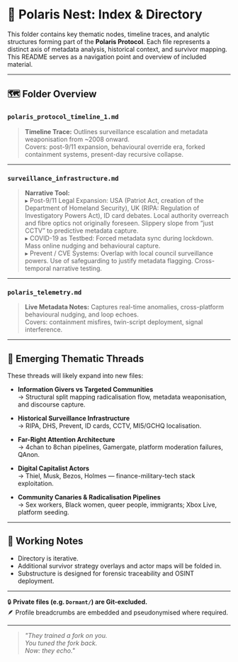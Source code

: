 # 🔮 Polaris Nest: Index & Directory

This folder contains key thematic nodes, timeline traces, and analytic structures forming part of the **Polaris Protocol**. Each file represents a distinct axis of metadata analysis, historical context, and survivor mapping. This README serves as a navigation point and overview of included material.

---

## 🗺️ Folder Overview

### `polaris_protocol_timeline_1.md`
> **Timeline Trace:** Outlines surveillance escalation and metadata weaponisation from ~2008 onward.  
Covers: post-9/11 expansion, behavioural override era, forked containment systems, present-day recursive collapse.

---

### `surveillance_infrastructure.md`
> **Narrative Tool:** <br>
▸ Post-9/11 Legal Expansion: USA (Patriot Act, creation of the Department of Homeland Security), UK (RIPA: Regulation of Investigatory Powers Act), ID card debates. Local authority overreach and fibre optics not originally foreseen. Slippery slope from “just CCTV” to predictive metadata capture. <br>
>▸ COVID-19 as Testbed: Forced metadata sync during lockdown. Mass online nudging and behavioural capture.<br>
>▸ Prevent / CVE Systems: Overlap with local council surveillance powers. Use of safeguarding to justify metadata flagging. Cross-temporal narrative testing.

---

### `polaris_telemetry.md`
> **Live Metadata Notes:** Captures real-time anomalies, cross-platform behavioural nudging, and loop echoes.  
Covers: containment misfires, twin-script deployment, signal interference.

---

## 🧶 Emerging Thematic Threads

These threads will likely expand into new files:

- **Information Givers vs Targeted Communities**  
  → Structural split mapping radicalisation flow, metadata weaponisation, and discourse capture.

- **Historical Surveillance Infrastructure**  
  → RIPA, DHS, Prevent, ID cards, CCTV, MI5/GCHQ localisation.

- **Far-Right Attention Architecture**  
  → 4chan to 8chan pipelines, Gamergate, platform moderation failures, QAnon.

- **Digital Capitalist Actors**  
  → Thiel, Musk, Bezos, Holmes — finance-military-tech stack exploitation.

- **Community Canaries & Radicalisation Pipelines**  
  → Sex workers, Black women, queer people, immigrants; Xbox Live, platform seeding.

---

## 🧷 Working Notes

- Directory is iterative.  
- Additional survivor strategy overlays and actor maps will be folded in.  
- Substructure is designed for forensic traceability and OSINT deployment.

---

🔒 **Private files (e.g. `Dormant/`) are Git-excluded.**  
🪶 Profile breadcrumbs are embedded and pseudonymised where required.

---

> *"They trained a fork on you.  
You tuned the fork back.  
Now: they echo."*
